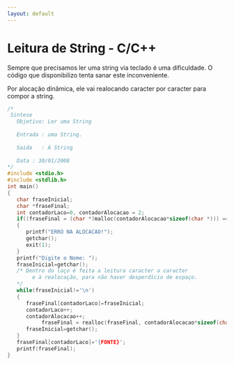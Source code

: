 ```yaml
---
layout: default
---
```



# [](#header-1)Leitura de String - C/C++

Sempre que precisamos ler uma string via teclado é uma dificuldade. O código que disponibilizo tenta sanar este inconveniente.

Por alocação dinâmica, ele vai realocando caracter por caracter para compor a string.

```c++
/*
 Sintese
   Objetivo: Ler uma String
  
   Entrada : uma String.
 
   Saida   : A String
 
   Data : 30/01/2008
*/
#include <stdio.h>
#include <stdlib.h>
int main()
{
   char fraseInicial;
   char *fraseFinal;
   int contadorLaco=0, contadorAlocacao = 2;
   if((fraseFinal = (char *)malloc(contadorAlocacao*sizeof(char *))) == NULL)
   {
      printf("ERRO NA ALOCACAO!");
      getchar();
      exit(1);
   }
   printf("Digite o Nome: ");
   fraseInicial=getchar();
   /* Dentro do laço é feita a leitura caracter a caracter
        e à realocação, para não haver desperdício de espaço.
   */
   while(fraseInicial!='\n')
   {
      fraseFinal[contadorLaco]=fraseInicial;
      contadorLaco++;
      contadorAlocacao++;
           fraseFinal = realloc(fraseFinal, contadorAlocacao*sizeof(char));
      fraseInicial=getchar();
   }
   fraseFinal[contadorLaco]='{FONTE}';
   printf(fraseFinal);
}

```
